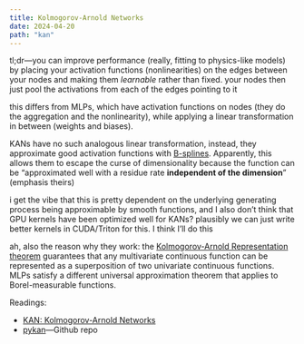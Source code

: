 ```yaml
---
title: Kolmogorov-Arnold Networks
date: 2024-04-20
path: "kan"
---
```


<p>tl;dr—you can improve performance (really, fitting to physics-like models) by placing your activation functions (nonlinearities) on the edges between your nodes and making them <em>learnable</em> rather than fixed. your nodes then just pool the activations from each of the edges pointing to it</p>
<p>this differs from MLPs, which have activation functions on nodes (they do the aggregation and the nonlinearity), while applying a linear transformation in between (weights and biases).</p>
<p>KANs have no such analogous linear transformation, instead, they approximate good activation functions with <a href="https://en.wikipedia.org/wiki/B-spline">B-splines</a>. Apparently, this allows them to escape the curse of dimensionality because the function can be “approximated well with a residue rate <strong>independent of the dimension</strong>” (emphasis theirs)</p>
<p>i get the vibe that this is pretty dependent on the underlying generating process being approximable by smooth functions, and I also don’t think that GPU kernels have been optimized well for KANs? plausibly we can just write better kernels in CUDA/Triton for this. I think I’ll do this</p>
<p>ah, also the reason why they work: the <a href="https://en.wikipedia.org/wiki/Kolmogorov%E2%80%93Arnold_representation_theorem">Kolmogorov-Arnold Representation theorem</a> guarantees that any multivariate continuous function can be represented as a superposition of two univariate continuous functions. MLPs satisfy a different universal approximation theorem that applies to Borel-measurable functions.</p>
<p>Readings:</p>
<ul>
<li><a href="https://arxiv.org/abs/2404.19756">KAN: Kolmogorov-Arnold Networks</a></li>
<li><a href="https://github.com/KindXiaoming/pykan">pykan</a>—Github repo</li>
</ul>